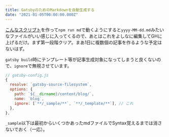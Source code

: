 ```yaml
---
title: GatsbyのためのMarkdownを自動生成する
date: "2021-01-05T00:00:00.000Z"
---
```


[こんなスクリプト](https://github.com/pot8os/pot8os.github.io/blob/source/new_article.sh)を作って`npm run md`で動くようにすると`yyyy-MM-dd.md`みたいなファイルがいい感じに入ってくるので、あとはこれをよしなに編集してGHに上げるだけ。まず第一段階クリア。まあ1日に複数個の記事を作るような予定はないはず。

`gatsby build`時にテンプレート等が記事生成対象になってしまうと良くないので、`ignore`で無視させています。
```js
// gatsby-config.js
{
  resolve: `gatsby-source-filesystem`,
  options: {
    path: `${__dirname}/content/blog/`,
    name: `blog`,
    ignore: [`**/_sample/**`, `**/_template/**`], // これ
  },
},
```
`_sample`以下は最初からいくつかあったmdファイルでSyntax覚えるまでは消さないでおく（一応）。
